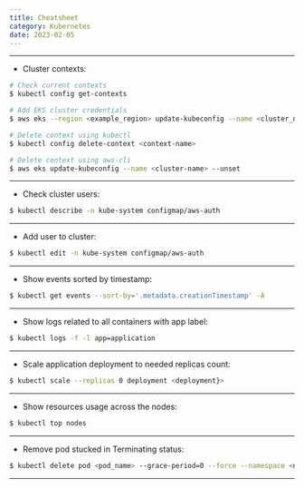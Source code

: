 ```yaml
---
title: Cheatsheet
category: Kubernetes
date: 2023-02-05
---
```


-----

* Cluster contexts:
```bash
# Check current contexts
$ kubectl config get-contexts

# Add EKS cluster credentials
$ aws eks --region <example_region> update-kubeconfig --name <cluster_name>

# Delete context using kubectl
$ kubectl config delete-context <context-name>

# Delete context using aws-cli
$ aws eks update-kubeconfig --name <cluster-name> --unset
```

-----

* Check cluster users:
```bash
$ kubectl describe -n kube-system configmap/aws-auth
```

-----

* Add user to cluster:
```bash
$ kubectl edit -n kube-system configmap/aws-auth
```

-----

* Show events sorted by timestamp:
```bash
$ kubectl get events --sort-by='.metadata.creationTimestamp' -A
```

-----

* Show logs related to all containers with app label:
```bash
$ kubectl logs -f -l app=application
```

-----

* Scale application deployment to needed replicas count:
```bash
$ kubectl scale --replicas 0 deployment <deployment}>
```

-----

* Show resources usage across the nodes:
```bash
$ kubectl top nodes
```

-----

* Remove pod stucked in Terminating status:
```bash
$ kubectl delete pod <pod_name> --grace-period=0 --force --namespace <namespace>
```

-----

